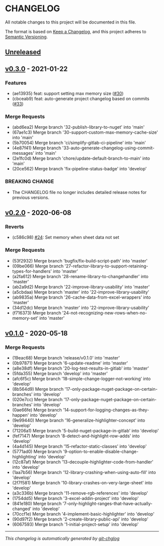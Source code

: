 # CHANGELOG

All notable changes to this project will be documented in this file.

The format is based on [Keep a Changelog], and this project adheres to [Semantic Versioning].

## [Unreleased]


## [v0.3.0] - 2021-01-22
### Features
- (ae13935) feat: support setting max memory size ([#30](https://gitlab.com/hectorjsmith/csharp-excel-changehandler/issues/30))
- (cbceab9) feat: auto-generate project changelog based on commits ([#33](https://gitlab.com/hectorjsmith/csharp-excel-changehandler/issues/33))

### Merge Requests
- (abd6ea2) Merge branch '32-publish-library-to-nuget' into 'main'
- (67ae1c3) Merge branch '30-support-custom-max-memory-cache-size' into 'main'
- (5b70054) Merge branch 'ci/simplify-gitlab-ci-pipeline' into 'main'
- (4e87f41) Merge branch '33-auto-generate-changelog-using-commit-messages' into 'main'
- (2e1fc0d) Merge branch 'chore/update-default-branch-to-main' into 'main'
- (20ce562) Merge branch 'fix-pipeline-status-badge' into 'develop'

### BREAKING CHANGE

- The CHANGELOG file no longer includes detailed release notes for previous versions.

## [v0.2.0] - 2020-06-08
### Reverts
- (c586c98) [#24](https://gitlab.com/hectorjsmith/csharp-excel-changehandler/issues/24): Set memory when sheet data not set

### Merge Requests
- (53f2932) Merge branch 'bugfix/fix-build-script-path' into 'master'
- (09be066) Merge branch '27-refactor-library-to-support-retaining-types-for-handlers' into 'master'
- (a2fa612) Merge branch '28-rename-library-to-changehandler' into 'master'
- (ab2a9d2) Merge branch '22-improve-library-usability' into 'master'
- (a5cbdaa) Merge branch 'master' into '22-improve-library-usability'
- (ab9835a) Merge branch '26-cache-data-from-excel-wrappers' into 'master'
- (34d12dc) Merge branch 'master' into '22-improve-library-usability'
- (f716373) Merge branch '24-not-recognizing-new-rows-when-no-memory-set' into 'master'


## [v0.1.0] - 2020-05-18
### Merge Requests
- (19eac68) Merge branch 'release/v0.1.0' into 'master'
- (0b97871) Merge branch '6-update-readme' into 'master'
- (a8e38df) Merge branch '20-log-test-results-in-gitlab' into 'master'
- (5fda355) Merge branch 'develop' into 'master'
- (afc6f5c) Merge branch '18-simple-change-logger-not-working' into 'develop'
- (8b564d9) Merge branch '17-only-package-nuget-package-on-certain-branches' into 'develop'
- (020e7cc) Merge branch '17-only-package-nuget-package-on-certain-branches' into 'develop'
- (0ae66fe) Merge branch '14-support-for-logging-changes-as-they-happen' into 'develop'
- (9e99440) Merge branch '16-generalize-highlighter-concept' into 'develop'
- (71206a1) Merge branch '5-build-nuget-package-in-gitlab' into 'develop'
- (fef7147) Merge branch '8-detect-and-highlight-row-adds' into 'develop'
- (4a4d145) Merge branch '15-refactor-static-classes' into 'develop'
- (5771ad0) Merge branch '9-option-to-enable-disable-change-highlighting' into 'develop'
- (12c87af) Merge branch '13-decouple-highlighter-code-from-handler' into 'develop'
- (1aa7b56) Merge branch '12-library-crashing-when-using-auto-fill' into 'develop'
- (2f7f581) Merge branch '10-library-crashes-on-very-large-sheet' into 'develop'
- (a3c336b) Merge branch '11-remove-rgb-references' into 'develop'
- (1754dd5) Merge branch '3-excel-addin-project' into 'develop'
- (841e180) Merge branch '7-only-highlight-ranges-that-have-actually-changed' into 'develop'
- (70ccf1e) Merge branch '4-implement-basic-highlighter' into 'develop'
- (90d97f2) Merge branch '2-create-library-public-api' into 'develop'
- (6067593) Merge branch '1-initial-project-setup' into 'develop'

---

*This changelog is automatically generated by [git-chglog]*

[Keep a Changelog]: https://keepachangelog.com/en/1.0.0/
[Semantic Versioning]: https://semver.org/spec/v2.0.0.html
[git-chglog]: https://github.com/git-chglog/git-chglog
[Unreleased]: https://gitlab.com/hectorjsmith/csharp-excel-changehandler/compare/v0.3.0...main
[v0.3.0]: https://gitlab.com/hectorjsmith/csharp-excel-changehandler/compare/v0.2.0...v0.3.0
[v0.2.0]: https://gitlab.com/hectorjsmith/csharp-excel-changehandler/compare/v0.1.0...v0.2.0
[v0.1.0]: https://gitlab.com/hectorjsmith/csharp-excel-changehandler/compare/v0.0.0...v0.1.0
